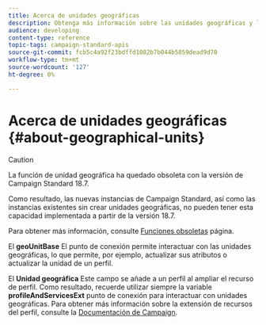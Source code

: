 ```yaml
---
title: Acerca de unidades geográficas
description: Obtenga más información sobre las unidades geográficas y las API.
audience: developing
content-type: reference
topic-tags: campaign-standard-apis
source-git-commit: fcb5c4a92f23bdffd1082b7b044b5859dead9d70
workflow-type: tm+mt
source-wordcount: '127'
ht-degree: 0%

---
```



# Acerca de unidades geográficas {#about-geographical-units}

>[!CAUTION]
>
>La función de unidad geográfica ha quedado obsoleta con la versión de Campaign Standard 18.7.
>
>Como resultado, las nuevas instancias de Campaign Standard, así como las instancias existentes sin crear unidades geográficas, no pueden tener esta capacidad implementada a partir de la versión 18.7.
>
>Para obtener más información, consulte <a href="https://experienceleague.adobe.com/docs/campaign-standard/using/release-notes/deprecated-features.html?lang=es#release-notes">Funciones obsoletas</a> página.

El **geoUnitBase** El punto de conexión permite interactuar con las unidades geográficas, lo que permite, por ejemplo, actualizar sus atributos o actualizar la unidad de un perfil.

El **Unidad geográfica** Este campo se añade a un perfil al ampliar el recurso de perfil. Como resultado, recuerde utilizar siempre la variable **profileAndServicesExt** punto de conexión para interactuar con unidades geográficas. Para obtener más información sobre la extensión de recursos del perfil, consulte la [Documentación de Campaign](https://helpx.adobe.com/campaign/standard/administration/using/organizational-units.html#partitioning-profiles).
